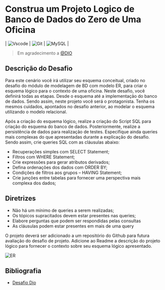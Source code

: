 # Construa um Projeto Logico de Banco de Dados do Zero de Uma Oficina

| ![Vscode](https://img.shields.io/badge/Vscode-007ACC?style=for-the-badge&logo=visual-studio-code&logoColor=white) | ![Git](https://img.shields.io/badge/GIT-E44C30?style=for-the-badge&logo=git&logoColor=white) | ![MySQL](https://img.shields.io/badge/MySQL-00000F?style=for-the-badge&logo=mysql&logoColor=white) |


> Em agradecimento a [@DIO](https://github.com/digitalinnovationone)

## Descrição do Desafio

  Para este cenário você irá utilizar seu esquema conceitual, criado no desafio do módulo de modelagem de BD com modelo ER, para criar o esquema lógico para o contexto de uma oficina. Neste desafio, você definirá todas as etapas. Desde o esquema até a implementação do banco de dados. Sendo assim, neste projeto você será o protagonista. Tenha os mesmos cuidados, apontados no desafio anterior, ao modelar o esquema utilizando o modelo relacional.

  Após a criação do esquema lógico, realize a criação do Script SQL para criação do esquema do banco de dados. Posteriormente, realize a persistência de dados para realização de testes. Especifique ainda queries mais complexas do que apresentadas durante a explicação do desafio. Sendo assim, crie queries SQL com as cláusulas abaixo:

- Recuperações simples com SELECT Statement;
- Filtros com WHERE Statement;
- Crie expressões para gerar atributos derivados;
- Defina ordenações dos dados com ORDER BY;
- Condições de filtros aos grupos – HAVING Statement;
- Crie junções entre tabelas para fornecer uma perspectiva mais complexa dos dados;

## Diretrizes

- Não há um mínimo de queries a serem realizadas;
- Os tópicos supracitados devem estar presentes nas queries;
- Elabore perguntas que podem ser respondidas pelas consultas
- As cláusulas podem estar presentes em mais de uma query

O projeto deverá ser adicionado a um repositório do Github para futura avaliação do desafio de projeto. Adicione ao Readme a descrição do projeto lógico para fornecer o contexto sobre seu esquema lógico apresentado.

![ER](Imagem/model.jpg)


## Bibliografia

- [Desafio Dio](https://web.dio.me/lab/construa-um-projeto-logico-de-banco-de-dados-do-zero/learning/9b177c3e-4237-4610-b45f-5ca6121bf810)
